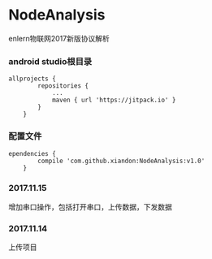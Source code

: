 # NodeAnalysis
enlern物联网2017新版协议解析

### android studio根目录
~~~
allprojects {
		repositories {
			...
			maven { url 'https://jitpack.io' }
		}
	}
~~~

### 配置文件
~~~
ependencies {
		compile 'com.github.xiandon:NodeAnalysis:v1.0'
	}
~~~

### 2017.11.15
增加串口操作，包括打开串口，上传数据，下发数据

### 2017.11.14
上传项目
